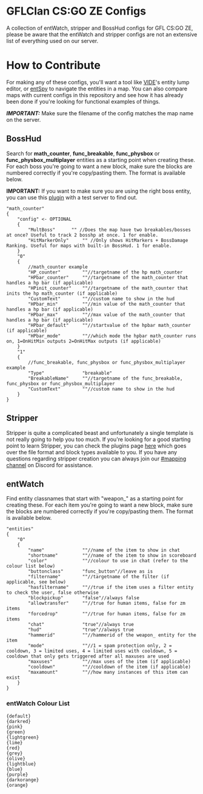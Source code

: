 # GFLClan CS:GO ZE Configs

A collection of entWatch, stripper and BossHud configs for GFL CS:GO ZE, please be aware that the entWatch and stripper configs are not an extensive list of everything used on our server.

# How to Contribute

For making any of these configs, you'll want a tool like [VIDE](http://www.riintouge.com/VIDE/)'s entity lump editor, or [entSpy](http://www.bagthorpe.org/bob/cofrdrbob/entspy.html) to navigate the entities in a map. You can also compare maps with current configs in this repository and see how it has already been done if you're looking for functional examples of things.

**_IMPORTANT:_** Make sure the filename of the config matches the map name on the server.

## BossHud

Search for **math_counter**, **func_breakable**, **func_physbox** or **func_physbox_multiplayer** entities as a starting point when creating these. For each boss you're going to want a new block, make sure the blocks are numbered correctly if you're copy/pasting them. The format is available below.

**__IMPORTANT:__** If you want to make sure you are using the right boss entity, you can use this [plugin](https://github.com/gflclan-cs-go-ze/bhud-debugger) with a test server to find out.

```
"math_counter"
{
	"config" <- OPTIONAL
	{
		"MultBoss"		"" //Does the map have two breakables/bosses at once? Useful to track 2 bosshp at once. 1 for enable.
		"HitMarkerOnly"		"" //Only shows HitMarkers + BossDamage Ranking. Useful for maps with built-in BossHud. 1 for enable.
	}
	"0"
	{
		//math_counter example
		"HP_counter"		""//targetname of the hp math_counter
		"HPbar_counter"		""//targetname of the math_counter that handles a hp bar (if applicable)
		"HPinit_counter"	""//targetname of the math_counter that inits the hp math_counter (if applicable)
		"CustomText"		""//custom name to show in the hud
		"HPbar_min"			""//min value of the math_counter that handles a hp bar (if applicable)
		"HPbar_max"			""//max value of the math_counter that handles a hp bar (if applicable)
		"HPbar_default"		""//startvalue of the hpbar math_counter (if applicable)
		"HPbar_mode"		""//which mode the hpbar math_counter runs on, 1=OnHitMin outputs 2=OnHitMax outputs (if applicable)
	}
	"1"
	{
		//func_breakable, func_physbox or func_physbox_multiplayer example
		"Type"				"breakable"
		"BreakableName"		""//targetname of the func_breakable, func_physbox or func_physbox_multiplayer
		"CustomText"		""//custom name to show in the hud
	}
}
```

## Stripper

Stripper is quite a complicated beast and unfortunately a single template is not really going to help you too much. If you're looking for a good starting point to learn Stripper, you can check the plugins page [here](http://www.bailopan.net/stripper/) which goes over the file format and block types available to you. If you have any questions regarding stripper creation you can always join our [#mapping channel](https://discord.gg/zh2CVSM) on Discord for assistance.

## entWatch

Find entity classnames that start with "weapon_" as a starting point for creating these. For each item you're going to want a new block, make sure the blocks are numbered correctly if you're copy/pasting them. The format is available below.

```
"entities"
{
    "0"
    {
        "name"              ""//name of the item to show in chat
        "shortname"         ""//name of the item to show in scoreboard
        "color"             ""//colour to use in chat (refer to the colour list below)
        "buttonclass"       "func_button"//leave as is
        "filtername"        ""//targetname of the filter (if applicable, see below)
        "hasfiltername"     ""//true if the item uses a filter entity to check the user, false otherwise
        "blockpickup"       "false"//always false
        "allowtransfer"     ""//true for human items, false for zm items
        "forcedrop"         ""//true for human items, false for zm items
        "chat"              "true"//always true
        "hud"               "true"//always true
        "hammerid"          ""//hammerid of the weapon_ entity for the item
        "mode"              ""//1 = spam protection only, 2 = cooldown, 3 = limited uses, 4 = limited uses with cooldown, 5 = cooldown that only gets triggered after all maxuses are used
        "maxuses"           ""//max uses of the item (if applicable)
        "cooldown"          ""//cooldown of the item (if applicable)
        "maxamount"         ""//how many instances of this item can exist
    }
}
```

### entWatch Colour List

```
{default}
{darkred}
{pink}
{green}
{lightgreen}
{lime}
{red}
{grey}
{olive}
{lightblue}
{blue}
{purple}
{darkorange}
{orange}
```
